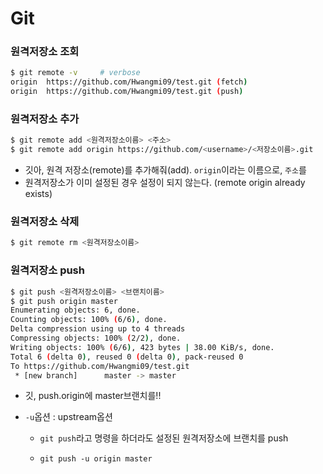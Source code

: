 # Git

### 원격저장소 조회

```bash
$ git remote -v		# verbose
origin  https://github.com/Hwangmi09/test.git (fetch)
origin  https://github.com/Hwangmi09/test.git (push)
```

### 원격저장소 추가

```bash
$ git remote add <원격저장소이름> <주소>
$ git remote add origin https://github.com/<username>/<저장소이름>.git
```

- 깃아, 원격 저장소(remote)를 추가해줘(add). `origin`이라는 이름으로, `주소`를
- 원격저장소가 이미 설정된 경우 설정이 되지 않는다. (remote origin already exists)

### 원격저장소 삭제

```bash
$ git remote rm <원격저장소이름>
```

### 원격저장소 push

```bash
$ git push <원격저장소이름> <브랜치이름>
$ git push origin master
Enumerating objects: 6, done.
Counting objects: 100% (6/6), done.
Delta compression using up to 4 threads
Compressing objects: 100% (2/2), done.
Writing objects: 100% (6/6), 423 bytes | 38.00 KiB/s, done.
Total 6 (delta 0), reused 0 (delta 0), pack-reused 0
To https://github.com/Hwangmi09/test.git
 * [new branch]      master -> master
```

- 깃, push.origin에 master브랜치를!!

- `-u`옵션 : upstream옵션

  - `git push`라고 명령을 하더라도 설정된 원격저장소에 브랜치를 push

  - `git push -u origin master`

    

